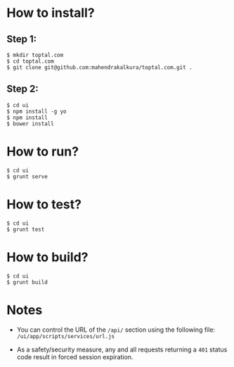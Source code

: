 How to install?
===============

Step 1:
-------

```
$ mkdir toptal.com
$ cd toptal.com
$ git clone git@github.com:mahendrakalkura/toptal.com.git .
```

Step 2:
-------

```
$ cd ui
$ npm install -g yo
$ npm install
$ bower install
```

How to run?
===========

```
$ cd ui
$ grunt serve
```

How to test?
============

```
$ cd ui
$ grunt test
```

How to build?
============

```
$ cd ui
$ grunt build
```

Notes
=====

- You can control the URL of the `/api/` section using the following file: `/ui/app/scripts/services/url.js`

- As a safety/security measure, any and all requests returning a `401` status code result in forced session expiration.
